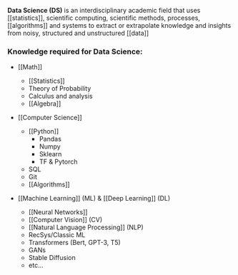 **Data Science (DS)** is an interdisciplinary academic field that uses [[statistics]], scientific computing, scientific methods, processes, [[algorithms]] and systems to extract or extrapolate knowledge and insights from noisy, structured and unstructured [[data]]

### Knowledge required for Data Science:

* [[Math]]
	* [[Statistics]]
	* Theory of Probability
	* Calculus and analysis
	* [[Algebra]]

* [[Computer Science]]
	* [[Python]]
		* Pandas
		* Numpy
		* Sklearn
		* TF & Pytorch
	* SQL
	* Git
	* [[Algorithms]]

* [[Machine Learning]] (ML) & [[Deep Learning]] (DL)
	* [[Neural Networks]]
	* [[Computer Vision]] (CV)
	* [[Natural Language Processing]] (NLP)
	* RecSys/Classic ML
	* Transformers (Bert, GPT-3, T5)
	* GANs
	* Stable Diffusion
	* etc...